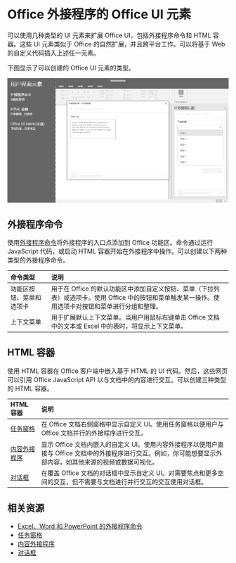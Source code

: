 # <a name="office-ui-elements-for-office-add-ins"></a>Office 外接程序的 Office UI 元素

可以使用几种类型的 UI 元素来扩展 Office UI，包括外接程序命令和 HTML 容器。这些 UI 元素类似于 Office 的自然扩展，并且跨平台工作。可以将基于 Web 的自定义代码插入上述任一元素。

下图显示了可以创建的 Office UI 元素的类型。

![在 Office 文档的功能区、任务窗格和对话框上显示外接程序命令的图像](../images/overview_withApp_interfaceElements.png)

## <a name="add-in-commands"></a>外接程序命令

使用[外接程序命令](add-in-commands.md)将外接程序的入口点添加到 Office 功能区。命令通过运行 JavaScript 代码，或启动 HTML 容器开始在外接程序中操作。可以创建以下两种类型的外接程序命令。

|**命令类型**|**说明**|
|:---------------|:--------------|
|功能区按钮、菜单和选项卡|用于在 Office 的默认功能区中添加自定义按钮、菜单（下拉列表）或选项卡。使用 Office 中的按钮和菜单触发某一操作。使用选项卡对按钮和菜单进行分组和整理。|
|上下文菜单| 用于扩展默认上下文菜单。当用户用鼠标右键单击 Office 文档中的文本或 Excel 中的表时，将显示上下文菜单。| 

## <a name="html-containers"></a>HTML 容器

使用 HTML 容器在 Office 客户端中嵌入基于 HTML 的 UI 代码。然后，这些网页可以引用 Office JavaScript API 以与文档中的内容进行交互。可以创建三种类型的 HTML 容器。

|**HTML 容器**|**说明**|
|:-----------------|:--------------|
|[任务窗格](task-pane-add-ins.md)|在 Office 文档右侧窗格中显示自定义 UI。使用任务窗格以便用户与 Office 文档并行的外接程序进行交互。|
|[内容外接程序](content-add-ins.md)|显示 Office 文档内嵌入的自定义 UI。使用内容外接程序以便用户直接与 Office 文档中的外接程序进行交互。例如，你可能想要显示外部内容，如其他来源的视频或数据可视化。 |
|[对话框](dialog-boxes.md)|在覆盖 Office 文档的对话框中显示自定义 UI。对需要焦点和更多空间的交互，但不需要与文档进行并行交互的交互使用对话框。|

## <a name="related-resources"></a>相关资源

- [Excel、Word 和 PowerPoint 的外接程序命令](add-in-commands.md)
- [任务窗格](task-pane-add-ins.md)
- [内容外接程序](content-add-ins.md)
- [对话框](dialog-boxes.md)
